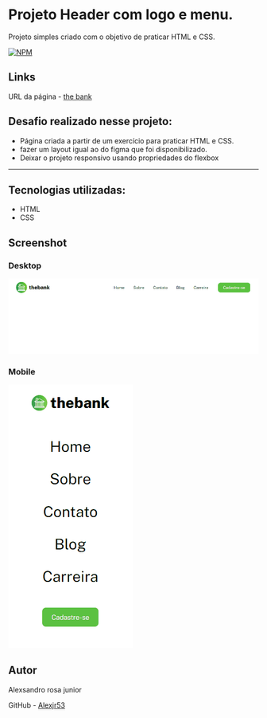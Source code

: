 # Projeto Header com logo e menu.

 Projeto simples criado com o objetivo de praticar HTML e CSS. 
 
 [![NPM](https://img.shields.io/bower/l/MI)](https://github.com/Alexjr53/Header-the-bank/blob/style/LICENSE)

## Links
URL da página - [the bank](https://alexjr53.github.io/Exercicio-HTML-CSS/)

## Desafio realizado nesse projeto:

 - Página criada a partir de um exercício para praticar HTML e CSS.
 - fazer um layout igual ao do figma que foi disponibilizado.
 - Deixar o projeto responsivo usando propriedades do flexbox

--- 
## Tecnologias utilizadas:
 - HTML
 - CSS

## Screenshot
### Desktop
![Desktop](src/images/Anima%C3%A7%C3%A3o-desktop.gif)

### Mobile
![](src/images/Anima%C3%A7%C3%A3o-mobile.gif)


## Autor
 Alexsandro rosa junior
 
 GitHub - [Alexjr53](https://github.com/Alexjr53)